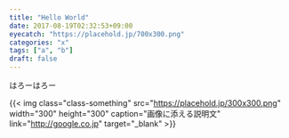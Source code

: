 ```yaml
---
title: "Hello World"
date: 2017-08-19T02:32:53+09:00
eyecatch: "https://placehold.jp/700x300.png"
categories: "x"
tags: ["a", "b"]
draft: false
---
```


はろーはろー

{{< img class="class-something" src="https://placehold.jp/300x300.png" width="300" height="300" caption="画像に添える説明文" link="http://google.co.jp" target="_blank" >}}